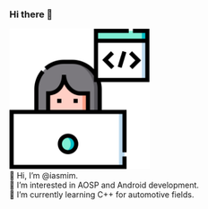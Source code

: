 ### Hi there 👋
[<img src="image.png" width="250"/>](image.png)<br>
👋 Hi, I’m @iasmim.<br>
👀 I’m interested in AOSP and Android development.<br>
🌱 I’m currently learning C++ for automotive fields.<br>
